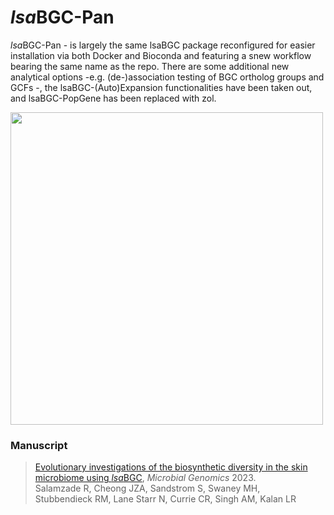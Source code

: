 # *lsa*BGC-Pan
*lsa*BGC-Pan - is largely the same lsaBGC package reconfigured for easier installation via both Docker and Bioconda and featuring a snew workflow bearing the same name as the repo. There are some additional new analytical options -e.g. (de-)association testing of BGC ortholog groups and GCFs -, the lsaBGC-(Auto)Expansion functionalities have been taken out, and lsaBGC-PopGene has been replaced with zol. 

<img src="https://github.com/Kalan-Lab/lsaBGC-Pan/assets/4260723/0ce0efba-c0d7-444b-ad69-d767e1321df4" width="500">

### Manuscript

> [Evolutionary investigations of the biosynthetic diversity in the skin microbiome using *lsa*BGC](https://www.microbiologyresearch.org/content/journal/mgen/10.1099/mgen.0.000988), *Microbial Genomics* 2023.<br>Salamzade R, Cheong JZA, Sandstrom S, Swaney MH,<br>Stubbendieck RM, Lane Starr N, Currie CR, Singh AM, Kalan LR 
